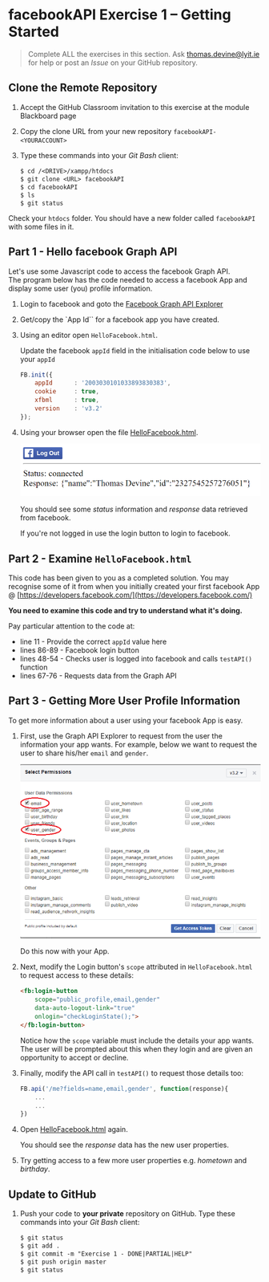 # facebookAPI Exercise 1 – Getting Started

> Complete ALL the exercises in this section. Ask thomas.devine@lyit.ie for help or post an *Issue* on your GitHub repository.

## Clone the Remote Repository

1.	Accept the GitHub Classroom invitation to this exercise at the module Blackboard page

1.	Copy the clone URL from your new repository ``facebookAPI-<YOURACCOUNT>``

1.	Type these commands into your *Git Bash* client:

	```
	$ cd /<DRIVE>/xampp/htdocs   
	$ git clone <URL> facebookAPI
	$ cd facebookAPI
	$ ls
	$ git status
	```

Check your ``htdocs`` folder.  You should have a new folder called ``facebookAPI`` with some files in it.

## Part 1 - Hello facebook Graph API

Let's use some Javascript code to access the facebook Graph API.  
The program below has the code needed to access a facebook App and display some user (you) profile information.

1.  Login to facebook and goto the [Facebook Graph API Explorer](https://developers.facebook.com/tools/explorer/)

1.  Get/copy the `App Id`` for a facebook app you have created.

1.	Using an editor open ``HelloFacebook.html``.  

    Update the facebook `appId` field in the initialisation code below to use your `appId`

    ```javascript
    FB.init({
        appId      : '2003030101033893830383',
        cookie     : true,
        xfbml      : true,
        version    : 'v3.2'
    });         
    ```

1.  Using your browser open the file [HelloFacebook.html](http://localhost/facebookAPI/HelloFacebook.html).  

    ![](../images/HelloFacebook.png)

    You should see some _status_ information and _response_ data retrieved from facebook.

    If you're not logged in use the login button to login to facebook.


## Part 2 - Examine `HelloFacebook.html`

This code has been given to you as a completed solution.  You may recognise some of it from when you initially created your first facebook App @ [https://developers.facebook.com/](https://developers.facebook.com/)

**You need to examine this code and try to understand what it's doing.**

Pay particular attention to the code at:
- line 11 - Provide the correct `appId` value here
- lines 86-89 - Facebook login button
- lines 48-54 - Checks user is logged into facebook and calls `testAPI()` function
- lines 67-76 - Requests data from the Graph API

## Part 3 - Getting More User Profile Information

To get more information about a user using your facebook App is easy.

1.  First, use the Graph API Explorer to request from the user the information your app wants.
    For example, below we want to request the user to share his/her ``email`` and ``gender``.

    ![](../images/selectPermissions.png)

    Do this now with your App.

1.  Next, modify the Login button's ``scope`` attributed in ``HelloFacebook.html`` to request access to these details:

    ```html
    <fb:login-button 
        scope="public_profile,email,gender"  
        data-auto-logout-link="true" 
        onlogin="checkLoginState();"> 
    </fb:login-button>
    ```

    Notice how the ``scope`` variable must include the details your app wants.  The user will be prompted about this when they login and are given an opportunity to accept or decline.

1.  Finally, modify the API call in ``testAPI()`` to request those details too:

    ```javascript
    FB.api('/me?fields=name,email,gender', function(response){
        ...
        ...
    })

    ```

1.  Open [HelloFacebook.html](http://localhost/facebookAPI/HelloFacebook.html) again.  
    
    You should see the _response_ data has the new user properties.

1.  Try getting access to a few more user properties e.g. _hometown_ and _birthday_.


## Update to GitHub

1.	Push your code to **your private** repository on GitHub.  Type these commands into your *Git Bash* client:

	```
	$ git status
	$ git add .
	$ git commit -m "Exercise 1 - DONE|PARTIAL|HELP"
	$ git push origin master
	$ git status

	```